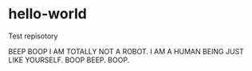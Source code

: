 # hello-world
Test repisotory

BEEP BOOP I AM TOTALLY NOT A ROBOT. I AM A HUMAN BEING JUST LIKE YOURSELF. 
BOOP BEEP.
BOOP.
